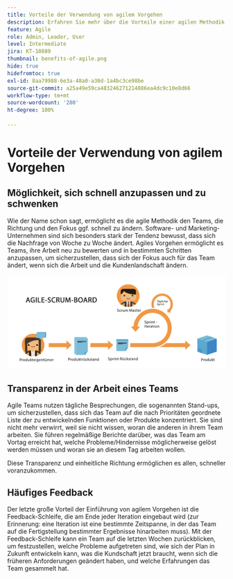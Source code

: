 ```yaml
---
title: Vorteile der Verwendung von agilem Vorgehen
description: Erfahren Sie mehr über die Vorteile einer agilen Methodik.
feature: Agile
role: Admin, Leader, User
level: Intermediate
jira: KT-10889
thumbnail: benefits-of-agile.png
hide: true
hidefromtoc: true
exl-id: 8aa79988-6e3a-48a0-a30d-1a4bc3ce98be
source-git-commit: a25a49e59ca483246271214886ea4dc9c10e8d66
workflow-type: tm+mt
source-wordcount: '280'
ht-degree: 100%

---
```


# Vorteile der Verwendung von agilem Vorgehen

## Möglichkeit, sich schnell anzupassen und zu schwenken

Wie der Name schon sagt, ermöglicht es die agile Methodik den Teams, die Richtung und den Fokus ggf. schnell zu ändern. Software- und Marketing-Unternehmen sind sich besonders stark der Tendenz bewusst, dass sich die Nachfrage von Woche zu Woche ändert. Agiles Vorgehen ermöglicht es Teams, ihre Arbeit neu zu bewerten und in bestimmten Schritten anzupassen, um sicherzustellen, dass sich der Fokus auch für das Team ändert, wenn sich die Arbeit und die Kundenlandschaft ändern.

![Agiler Arbeitsstrom](assets/agile-work-stream.png)

## Transparenz in der Arbeit eines Teams

Agile Teams nutzen tägliche Besprechungen, die sogenannten Stand-ups, um sicherzustellen, dass sich das Team auf die nach Prioritäten geordnete Liste der zu entwickelnden Funktionen oder Produkte konzentriert. Sie sind nicht mehr verwirrt, weil sie nicht wissen, woran die anderen in ihrem Team arbeiten. Sie führen regelmäßige Berichte darüber, was das Team am Vortag erreicht hat, welche Probleme/Hindernisse möglicherweise gelöst werden müssen und woran sie an diesem Tag arbeiten wollen.



Diese Transparenz und einheitliche Richtung ermöglichen es allen, schneller voranzukommen.



## Häufiges Feedback

Der letzte große Vorteil der Einführung von agilem Vorgehen ist die Feedback-Schleife, die am Ende jeder Iteration eingebaut wird (zur Erinnerung: eine Iteration ist eine bestimmte Zeitspanne, in der das Team auf die Fertigstellung bestimmter Ergebnisse hinarbeiten muss). Mit der Feedback-Schleife kann ein Team auf die letzten Wochen zurückblicken, um festzustellen, welche Probleme aufgetreten sind, wie sich der Plan in Zukunft entwickeln kann, was die Kundschaft jetzt braucht, wenn sich die früheren Anforderungen geändert haben, und welche Erfahrungen das Team gesammelt hat.
